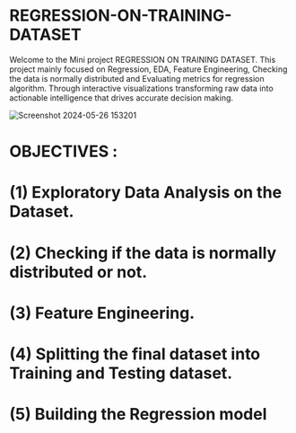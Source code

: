 # REGRESSION-ON-TRAINING-DATASET
Welcome to the Mini project REGRESSION ON TRAINING DATASET. This project mainly focused on Regression, EDA, Feature Engineering, Checking the data is normally distributed and Evaluating metrics for regression algorithm. Through interactive visualizations transforming raw data into actionable intelligence that drives accurate decision making.

![Screenshot 2024-05-26 153201](https://github.com/GayaGopan/REGRESSION-ON-TRAINING-DATASET/assets/164141178/1b405ae5-f652-4d5d-932b-0f2e38a99138)

# OBJECTIVES : 
# (1) Exploratory Data Analysis on the Dataset.
# (2) Checking if the data is normally distributed or not.
# (3) Feature Engineering.
# (4) Splitting the final dataset into Training and Testing dataset.
# (5) Building the Regression model


